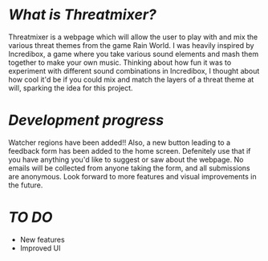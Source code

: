 # *What is Threatmixer?*

Threatmixer is a webpage which will allow the user to play with and mix the various threat themes from the game Rain World. I was heavily inspired by Incredibox, a game where you take various sound elements and mash them together to make your own music. Thinking about how fun it was to experiment with different sound combinations in Incredibox, I thought about how cool it'd be if you could mix and match the layers of a threat theme at will, sparking the idea for this project.

# *Development progress*

Watcher regions have been added!! Also, a new button leading to a feedback form has been added to the home screen. Defenitely use that if you have anything you'd like to suggest or saw about the webpage. No emails will be collected from anyone taking the form, and all submissions are anonymous. Look forward to more features and visual improvements in the future. 

# *TO DO*

- New features
- Improved UI